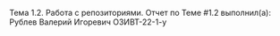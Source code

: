Тема 1.2. Работа с репозиториями.
Отчет по Теме #1.2 выполнил(а):
Рублев Валерий Игоревич
ОЗИВТ-22-1-у
